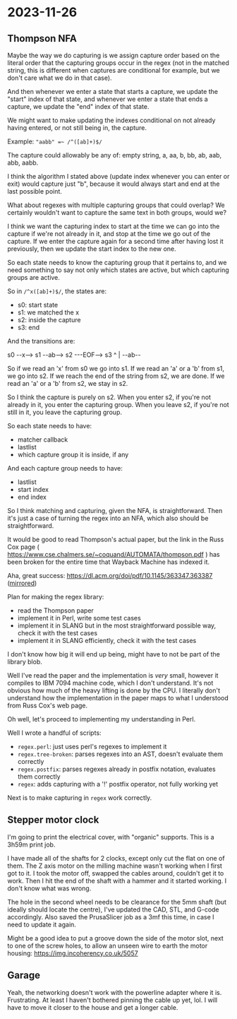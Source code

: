 # 2023-11-26

## Thompson NFA

Maybe the way we do capturing is we assign capture order based on the literal order that the
capturing groups occur in the regex (not in the matched string, this is different when captures
are conditional for example, but we don't care what we do in that case).

And then whenever we enter a state that starts a capture, we update the "start" index of that state,
and whenever we enter a state that ends a capture, we update the "end" index of that state.

We might want to make updating the indexes conditional on not already having entered, or not still
being in, the capture.

Example: `"aabb" =~ /^([ab]+)$/`

The capture could allowably be any of: empty string, a, aa, b, bb, ab, aab, abb, aabb.

I think the algorithm I stated above (update index whenever you can enter or exit) would capture
just "b", because it would always start and end at the last possible point.

What about regexes with multiple capturing groups that could overlap? We certainly wouldn't want to
capture the same text in both groups, would we?

I think we want the capturing index to start at the time we can go into the capture if we're
not already in it, and stop at the time we go out of the capture. If we enter the capture again
for a second time after having lost it previously, then we update the start index to the new
one.

So each state needs to know the capturing group that it pertains to,
and we need something to say not only which states are active, but which capturing groups
are active.

So in `/^x([ab]+)$/`, the states are:

 * s0: start state
 * s1: we matched the x
 * s2: inside the capture
 * s3: end

And the transitions are:

s0 --x--> s1 --ab--> s2 ---EOF--> s3
                   ^     |
                    --ab--

So if we read an 'x' from s0 we go into s1. If we read an 'a' or a 'b' from s1, we go into
s2. If we reach the end of the string from s2, we are done. If we read an 'a' or a 'b' from
s2, we stay in s2.

So I think the capture is purely on s2. When you enter s2, if you're not already in it,
you enter the capturing group. When you leave s2, if you're not still in it,
you leave the capturing group.

So each state needs to have:

 * matcher callback
 * lastlist
 * which capture group it is inside, if any

And each capture group needs to have:

 * lastlist
 * start index
 * end index

So I think matching and capturing, given the NFA, is straightforward. Then it's just a case
of turning the regex into an NFA, which also should be straightforward.

It would be good to read Thompson's actual paper, but the link in the Russ Cox page
( https://www.cse.chalmers.se/~coquand/AUTOMATA/thompson.pdf )
has been broken for the entire time that Wayback Machine has indexed it.

Aha, great success: https://dl.acm.org/doi/pdf/10.1145/363347.363387 ([mirrored](https://incoherency.co.uk/interest/regex.pdf))

Plan for making the regex library:

 * read the Thompson paper
 * implement it in Perl, write some test cases
 * implement it in SLANG but in the most straightforward possible way, check it with the test cases
 * implement it in SLANG efficiently, check it with the test cases

I don't know how big it will end up being, might have to not be part of the library blob.

Well I've read the paper and the implementation is *very* small, however it compiles to IBM 7094
machine code, which I don't understand. It's not obvious how much of the heavy lifting is done
by the CPU. I literally don't understand how the implementation in the paper maps to what I
understood from Russ Cox's web page.

Oh well, let's proceed to implementing my understanding in Perl.

Well I wrote a handful of scripts:

 * `regex.perl`: just uses perl's regexes to implement it
 * `regex.tree-broken`: parses regexes into an AST, doesn't evaluate them correctly
 * `regex.postfix`: parses regexes already in postfix notation, evaluates them correctly
 * `regex`: adds capturing with a '!' postfix operator, not fully working yet

Next is to make capturing in `regex` work correctly.

## Stepper motor clock

I'm going to print the electrical cover, with "organic" supports. This is a 3h59m print job.

I have made all of the shafts for 2 clocks, except only cut the flat on one of them. The Z axis
motor on the milling machine wasn't working when I first got to it. I took the motor off,
swapped the cables around, couldn't get it to work. Then I hit the end of the shaft with a hammer
and it started working. I don't know what was wrong.

The hole in the second wheel needs to be clearance for the 5mm shaft (but ideally should locate the
centre), I've updated the CAD, STL, and G-code accordingly. Also saved the PrusaSlicer job as a 3mf
this time, in case I need to update it again.

Might be a good idea to put a groove down the side of the motor slot, next to one
of the screw holes, to allow an unseen wire to earth the motor housing: https://img.incoherency.co.uk/5057

## Garage

Yeah, the networking doesn't work with the powerline adapter where it is. Frustrating. At least I haven't
bothered pinning the cable up yet, lol. I will have to move it closer to the house and get a longer cable.
